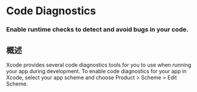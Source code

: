 # Code Diagnostics
### Enable runtime checks to detect and avoid bugs in your code.
## 概述
Xcode provides several code diagnostics tools for you to use when running your app during development. To enable code diagnostics for your app in Xcode, select your app scheme and choose Product > Scheme > Edit Scheme.
